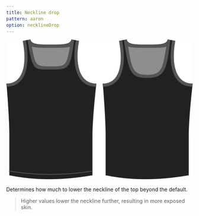 ```yaml
---
title: Neckline drop
pattern: aaron
option: necklineDrop
---
```

![The neckline drop option on Aaron](./necklinedrop.svg)

Determines how much to lower the neckline of the top beyond the default.

> Higher values lower the neckline further, resulting in more exposed skin.
